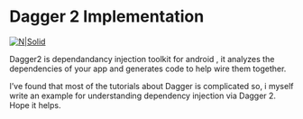 # Dagger 2 Implementation

[![N|Solid](https://cldup.com/dTxpPi9lDf.thumb.png)](https://nodesource.com/products/nsolid)

Dagger2 is dependandancy injection toolkit for android ,
it analyzes the dependencies of your app and generates code to help wire them together.

I’ve found that most of the tutorials about Dagger is complicated so, i myself write an example for understanding dependency injection via Dagger 2.
Hope it helps.